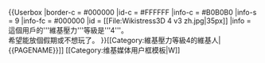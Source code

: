 {{Userbox
|border-c = #000000
|id-c = #FFFFFF
|info-c = #B0B0B0
|info-s = 9
|info-fc = #000000
|id = [[File:Wikistress3D 4 v3 zh.jpg|35px]]
|info = 這個用戶的'''維基壓力'''等級是'''4'''。<br>希望能放個假期或不想玩了。
}}<includeonly>[[Category:維基壓力等級4的維基人|{{PAGENAME}}]]</includeonly>
<noinclude>
[[Category:维基媒体用户框模板|W]]
</noinclude>